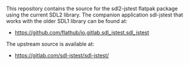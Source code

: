 This repository contains the source for the sdl2-jstest flatpak
package using the current SDL2 library. The companion application
sdl-jstest that works with the older SDL1 library can be found at:

* https://github.com/flathub/io.gitlab.sdl_jstest.sdl_jstest

The upstream source is available at:

* https://gitlab.com/sdl-jstest/sdl-jstest/
